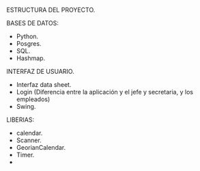 ESTRUCTURA DEL PROYECTO. 

BASES DE DATOS: 

- Python.
- Posgres. 
- SQL.
- Hashmap.

INTERFAZ DE USUARIO. 

- Interfaz data sheet.
- Login (Diferencia entre la aplicación y el jefe y secretaria, y los empleados)
- Swing.

LIBERIAS: 
- calendar.
- Scanner.
- GeorianCalendar.
- Timer.
- 




